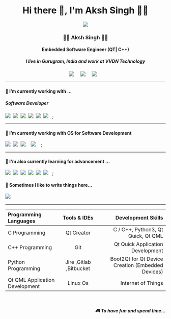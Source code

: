 <h1 align='center'> Hi there 👋, I'm Aksh Singh  👩‍💻 </h1>

<p align='center'>
  <a href="https://www.linkedin.com/in/aksh-singh-0808bb220/"><img src="https://avatars.githubusercontent.com/u/108173159?s=400&u=7aa6f3cded4e1eceabae2f86c27aeeb3931538b4&v=4" /></a>
</p>

<h3 align='center'>
  👩‍💻 Aksh Singh 👩‍💻
</h3>

<h4 align='center'>
  Embedded Software Engineer (QT| C++)
</h4>

<h5 align='center'>
  I live in Gurugram, India and work at <b>VVDN Technology</b> 
</h5>


<p align='center'>
  <a href="https://twitter.com/divyadesh_777"><img src="https://img.shields.io/badge/twitter-%231DA1F2.svg?&style=for-the-badge&logo=twitter&logoColor=white" /></a>&nbsp;&nbsp;&nbsp;&nbsp;
  <a href="https://www.linkedin.com/in/aksh-singh-0808bb220/"><img src="https://img.shields.io/badge/linkedin-%230077B5.svg?&style=for-the-badge&logo=linkedin&logoColor=white" /></a>&nbsp;&nbsp;&nbsp;&nbsp;
  <a href="mailto:akshworkamil@gmail.com?subject= Hi Aksh Singh"><img src="https://img.shields.io/badge/gmail-%23D14836.svg?&style=for-the-badge&logo=gmail&logoColor=white" /></a>&nbsp;&nbsp;&nbsp;&nbsp;

</p>


<hr>

<h4>🔭  I’m currently working with ...</h4>

<h5>Software Developer</h5>
<p >
  <img src="https://img.shields.io/badge/sqlite-%2307405e.svg?style=for-the-badge&logo=sqlite&logoColor=white" />&nbsp;&nbsp;<img src="https://img.shields.io/badge/Qt-%23217346.svg?style=for-the-badge&logo=Qt&logoColor=white" />&nbsp;&nbsp;<img src="https://img.shields.io/badge/c-%2300599C.svg?style=for-the-badge&logo=c&logoColor=white" />&nbsp;&nbsp;<img src="https://img.shields.io/badge/c++-%2300599C.svg?style=for-the-badge&logo=c%2B%2B&logoColor=white" />&nbsp;&nbsp;<img src="https://img.shields.io/badge/javascript-%23323330.svg?style=for-the-badge&logo=javascript&logoColor=%23F7DF1E">&nbsp;&nbsp;<img src="https://img.shields.io/badge/shell_script-%23121011.svg?style=for-the-badge&logo=gnu-bash&logoColor=white" />&nbsp;&nbsp ;
</p>


<hr>

<h4>🔭  I’m currently working with OS for Software Development</h4>

<p >
  <img src="https://img.shields.io/badge/Linux-FCC624?style=for-the-badge&logo=linux&logoColor=black" />&nbsp;&nbsp;<img src="https://img.shields.io/badge/Ubuntu-E95420?style=for-the-badge&logo=ubuntu&logoColor=white" />&nbsp;&nbsp<img src = "https://img.shields.io/badge/Windows-0078D6?style=for-the-badge&logo=windows&logoColor=white"/> &nbsp;&nbsp <img src = "https://img.shields.io/badge/mac%20os-000000?style=for-the-badge&logo=macos&logoColor=F0F0F0"/> &nbsp;&nbsp ;
</p>


<hr>

<h4>🌱  I'm also currently learning for advancement ... </h4>
<p >
  <img src="https://img.shields.io/badge/sqlite-%2307405e.svg?style=for-the-badge&logo=sqlite&logoColor=white" />&nbsp;&nbsp;<img src="https://img.shields.io/badge/Qt-%23217346.svg?style=for-the-badge&logo=Qt&logoColor=white" />&nbsp;&nbsp;<img src="https://img.shields.io/badge/c-%2300599C.svg?style=for-the-badge&logo=c&logoColor=white" />&nbsp;&nbsp;<img src="https://img.shields.io/badge/c++-%2300599C.svg?style=for-the-badge&logo=c%2B%2B&logoColor=white" />&nbsp;&nbsp;<img src="https://img.shields.io/badge/javascript-%23323330.svg?style=for-the-badge&logo=javascript&logoColor=%23F7DF1E">&nbsp;&nbsp;<img src="https://img.shields.io/badge/shell_script-%23121011.svg?style=for-the-badge&logo=gnu-bash&logoColor=white" />&nbsp;&nbsp ;
</p>


<p align='right'>
<h4>💬  Sometimes I like to write things here...</h4>
  <a href="https://dabreha.blogspot.com"><img src="https://img.shields.io/badge/Blogger-FF5722?style=for-the-badge&logo=blogger&logoColor=white" /></a>&nbsp;&nbsp;&nbsp;
</p>


<hr>

| Programming Languages | Tools & IDEs | Development Skills |
| :---                  |     :---:    |          ---:      |
| C Programming   |  Qt Creator     | C / C++, Python3, Qt Quick, Qt QML    |
| C++ Programming    | Git       | Qt Quick Application Development     |
| Python Programming  | Jire ,Gitlab ,Bitbucket     | Boot2Qt for Qt Device Creation (Embedded Devices) |
|  Qt QML Application Development     | Linux Os       | Internet of Things      |

<br>
<p align="right">
 <h5 align="right">🎮 To have fun and spend time...</h5>
</p>


